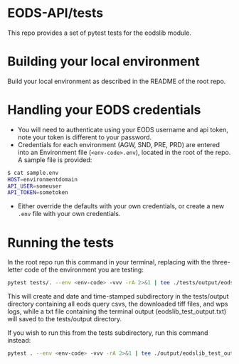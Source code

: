 # EODS-API/tests
This repo provides a set of pytest tests for the eodslib module.

# Building your local environment

Build your local environment as described in the README of the root repo.

# Handling your EODS credentials

* You will need to authenticate using your EODS username and api token, note your token is different to your password.
* Credentials for each environment (AGW, SND, PRE, PRD) are entered into an Environment file (`<env-code>.env`), located in the root of the repo. A sample file is provided:
```bash
$ cat sample.env
HOST=environmentdomain
API_USER=someuser
API_TOKEN=sometoken
```
* Either override the defaults with your own credentials, or create a new `.env` file with your own credentials.

# Running the tests

In the root repo run this command in your terminal, replacing <env-code> with the three-letter code of the environment you are testing:
```bash
pytest tests/. --env <env-code> -vvv -rA 2>&1 | tee ./tests/output/eodslib_test_output.txt
```
This will create and date and time-stamped subdirectory in the tests/output directory containing all eods query csvs, the downloaded tiff files, and wps logs, while a txt file containing the terminal output (eodslib_test_output.txt) will saved to the tests/output directory.

If you wish to run this from the tests subdirectory, run this command instead:
```bash
pytest . --env <env-code> -vvv -rA 2>&1 | tee ./output/eodslib_test_output.txt
```